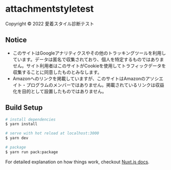# attachmentstyletest

Copyright © 2022 愛着スタイル診断テスト

## Notice

- このサイトはGoogleアナリティクスやその他のトラッキングツールを利用しています。データは匿名で収集されており、個人を特定するものではありません。サイト利用者はこのサイトがCookieを使用してトラフィックデータを収集することに同意したものとみなします。
- Amazonへのリンクを掲載していますが、このサイトはAmazonのアソシエイト・プログラムのメンバーではありません。掲載されているリンクは収益化を目的として設置したものではありません。

## Build Setup

``` bash
# install dependencies
$ yarn install

# serve with hot reload at localhost:3000
$ yarn dev

# package
$ yarn run pack:package
```

For detailed explanation on how things work, checkout [Nuxt.js docs](https://nuxtjs.org).
